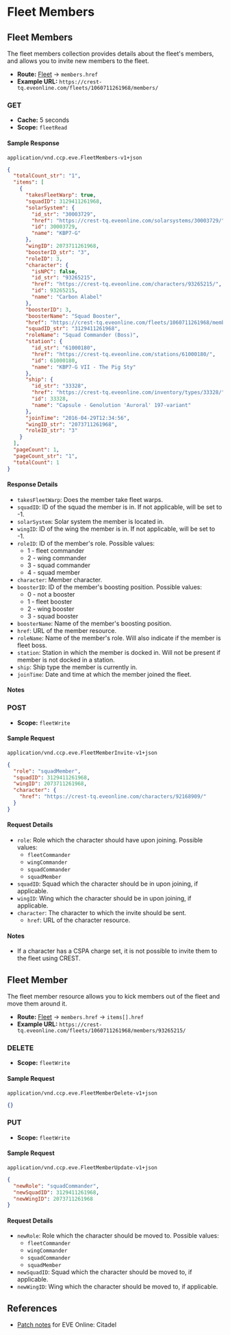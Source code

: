# Fleet Members

## Fleet Members

The fleet members collection provides details about the fleet's members, and allows you to invite new members to the fleet.

- **Route:** [Fleet](fleet_fleet.md) → `members.href`
- **Example URL:** `https://crest-tq.eveonline.com/fleets/1060711261968/members/`

### GET

- **Cache:** 5 seconds
- **Scope:** `fleetRead`

#### Sample Response

`application/vnd.ccp.eve.FleetMembers-v1+json`

```json
{
  "totalCount_str": "1",
  "items": [
    {
      "takesFleetWarp": true,
      "squadID": 3129411261968,
      "solarSystem": {
        "id_str": "30003729",
        "href": "https://crest-tq.eveonline.com/solarsystems/30003729/",
        "id": 30003729,
        "name": "KBP7-G"
      },
      "wingID": 2073711261968,
      "boosterID_str": "3",
      "roleID": 3,
      "character": {
        "isNPC": false,
        "id_str": "93265215",
        "href": "https://crest-tq.eveonline.com/characters/93265215/",
        "id": 93265215,
        "name": "Carbon Alabel"
      },
      "boosterID": 3,
      "boosterName": "Squad Booster",
      "href": "https://crest-tq.eveonline.com/fleets/1060711261968/members/93265215/",
      "squadID_str": "3129411261968",
      "roleName": "Squad Commander (Boss)",
      "station": {
        "id_str": "61000180",
        "href": "https://crest-tq.eveonline.com/stations/61000180/",
        "id": 61000180,
        "name": "KBP7-G VII - The Pig Sty"
      },
      "ship": {
        "id_str": "33328",
        "href": "https://crest-tq.eveonline.com/inventory/types/33328/",
        "id": 33328,
        "name": "Capsule - Genolution 'Auroral' 197-variant"
      },
      "joinTime": "2016-04-29T12:34:56",
      "wingID_str": "2073711261968",
      "roleID_str": "3"
    }
  ],
  "pageCount": 1,
  "pageCount_str": "1",
  "totalCount": 1
}
```

#### Response Details

- `takesFleetWarp`: Does the member take fleet warps.
- `squadID`: ID of the squad the member is in. If not applicable, will be set to -1.
- `solarSystem`: Solar system the member is located in.
- `wingID`: ID of the wing the member is in. If not applicable, will be set to -1.
- `roleID`: ID of the member's role. Possible values:
  - 1 - fleet commander
  - 2 - wing commander
  - 3 - squad commander
  - 4 - squad member
- `character`: Member character.
- `boosterID`: ID of the member's boosting position. Possible values:
  - 0 - not a booster
  - 1 - fleet booster
  - 2 - wing booster
  - 3 - squad booster
- `boosterName`: Name of the member's boosting position.
- `href`: URL of the member resource.
- `roleName`: Name of the member's role. Will also indicate if the member is fleet boss.
- `station`: Station in which the member is docked in. Will not be present if member is not docked in a station.
- `ship`: Ship type the member is currently in.
- `joinTime`: Date and time at which the member joined the fleet.

#### Notes

### POST

- **Scope:** `fleetWrite`

#### Sample Request

`application/vnd.ccp.eve.FleetMemberInvite-v1+json`

```json
{
  "role": "squadMember",
  "squadID": 3129411261968,
  "wingID": 2073711261968,
  "character": {
    "href": "https://crest-tq.eveonline.com/characters/92168909/"
  }
}
```

#### Request Details

- `role`: Role which the character should have upon joining. Possible values:
  - `fleetCommander`
  - `wingCommander`
  - `squadCommander`
  - `squadMember`
- `squadID`: Squad which the character should be in upon joining, if applicable.
- `wingID`: Wing which the character should be in upon joining, if applicable.
- `character`: The character to which the invite should be sent.
  - `href`: URL of the character resource.

#### Notes

- If a character has a CSPA charge set, it is not possible to invite them to the fleet using CREST.

## Fleet Member

The fleet member resource allows you to kick members out of the fleet and move them around it.

- **Route:** [Fleet](fleet_fleet.md) → `members.href` → `items[].href`
- **Example URL:** `https://crest-tq.eveonline.com/fleets/1060711261968/members/93265215/`

### DELETE

- **Scope:** `fleetWrite`

#### Sample Request

`application/vnd.ccp.eve.FleetMemberDelete-v1+json`

```json
{}
```

### PUT

- **Scope:** `fleetWrite`

#### Sample Request

`application/vnd.ccp.eve.FleetMemberUpdate-v1+json`

```json
{
  "newRole": "squadCommander",
  "newSquadID": 3129411261968,
  "newWingID": 2073711261968
}
```

#### Request Details

- `newRole`: Role which the character should be moved to. Possible values:
  - `fleetCommander`
  - `wingCommander`
  - `squadCommander`
  - `squadMember`
- `newSquadID`: Squad which the character should be moved to, if applicable.
- `newWingID`: Wing which the character should be moved to, if applicable.

## References

- [Patch notes](https://community.eveonline.com/news/patch-notes/patch-notes-for-eve-online-citadel) for EVE Online: Citadel
